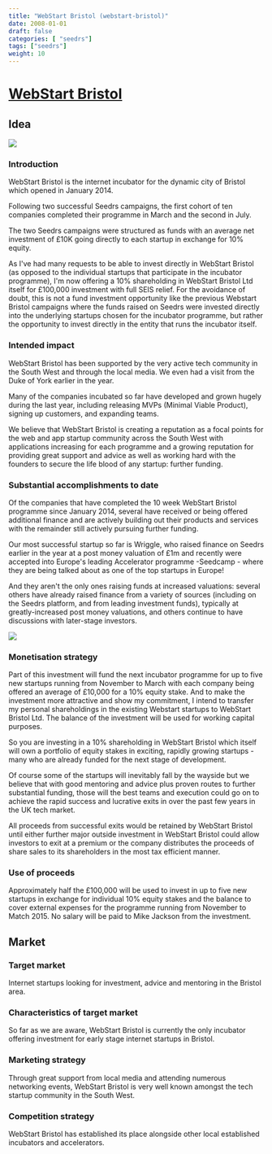 ```yaml
---
title: "WebStart Bristol (webstart-bristol)"
date: 2008-01-01
draft: false
categories: [ "seedrs"]
tags: ["seedrs"]
weight: 10
---
```


# [WebStart Bristol](https://www.seedrs.com/webstart-bristol)

## Idea

![](/img/seedrs/uploads/startup/section_image/image/2507/ttz5xm9k6qad3zxlwbh4ssacdwphk92/engineshed_1.jpg?w=600&fit=clip&s=e4027d3998c08bc7ad36e325ac9adeed)

### Introduction

WebStart Bristol is the internet incubator for the dynamic city of Bristol which opened in January 2014.

Following two successful Seedrs campaigns, the first cohort of ten companies completed their programme in March and the second in July.

The two Seedrs campaigns were structured as funds with an average net investment of £10K going directly to each startup in exchange for 10% equity.

As I've had many requests to be able to invest directly in WebStart Bristol (as opposed to the individual startups that participate in the incubator programme), I'm now offering a 10% shareholding in WebStart Bristol Ltd itself for £100,000 investment with full SEIS relief. For the avoidance of doubt, this is not a fund investment opportunity like the previous Webstart Bristol campaigns where the funds raised on Seedrs were invested directly into the underlying startups chosen for the incubator programme, but rather the opportunity to invest directly in the entity that runs the incubator itself.

### Intended impact

WebStart Bristol has been supported by the very active tech community in the South West and through the local media. We even had a visit from the Duke of York earlier in the year.

Many of the companies incubated so far have developed and grown hugely during the last year, including releasing MVPs (Minimal Viable Product), signing up customers, and expanding teams.

We believe that WebStart Bristol is creating a reputation as a focal points for the web and app startup community across the South West with applications increasing for each programme and a growing reputation for providing great support and advice as well as working hard with the founders to secure the life blood of any startup: further funding.

### Substantial accomplishments to date

Of the companies that have completed the 10 week WebStart Bristol programme since January 2014, several have received or being offered additional finance and are actively building out their products and services with the remainder still actively pursuing further funding.

Our most successful startup so far is Wriggle, who raised finance on Seedrs earlier in the year at a post money valuation of £1m and recently were accepted into Europe's leading Accelerator programme -Seedcamp - where they are being talked about as one of the top startups in Europe!

And they aren't the only ones raising funds at increased valuations: several others have already raised finance from a variety of sources (including on the Seedrs platform, and from leading investment funds), typically at greatly-increased post money valuations, and others continue to have discussions with later-stage investors.

![](/img/seedrs/uploads/startup/section_image/image/2508/lgmatouds8kij6p87cq70jtqdzbjovf/dofy2.jpg?w=600&fit=clip&s=a97600db012b731fa36f71bb21de6341)

### Monetisation strategy

Part of this investment will fund the next incubator programme for up to five new startups running from November to March with each company being offered an average of £10,000 for a 10% equity stake. And to make the investment more attractive and show my commitment, I intend to transfer my personal shareholdings in the existing Webstart startups to WebStart Bristol Ltd. The balance of the investment will be used for working capital purposes.

So you are investing in a 10% shareholding in WebStart Bristol which itself will own a portfolio of equity stakes in exciting, rapidly growing startups - many who are already funded for the next stage of development.

Of course some of the startups will inevitably fall by the wayside but we believe that with good mentoring and advice plus proven routes to further substantial funding, those will the best teams and execution could go on to achieve the rapid success and lucrative exits in over the past few years in the UK tech market.

All proceeds from successful exits would be retained by WebStart Bristol until either further major outside investment in WebStart Bristol could allow investors to exit at a premium or the company distributes the proceeds of share sales to its shareholders in the most tax efficient manner.

### Use of proceeds

Approximately half the £100,000 will be used to invest in up to five new startups in exchange for individual 10% equity stakes and the balance to cover external expenses for the programme running from November to Match 2015. No salary will be paid to Mike Jackson from the investment.

## Market

### Target market

Internet startups looking for investment, advice and mentoring in the Bristol area.

### Characteristics of target market

So far as we are aware, WebStart Bristol is currently the only incubator offering investment for early stage internet startups in Bristol.

### Marketing strategy

Through great support from local media and attending numerous networking events, WebStart Bristol is very well known amongst the tech startup community in the South West.

### Competition strategy

WebStart Bristol has established its place alongside other local established incubators and accelerators.

